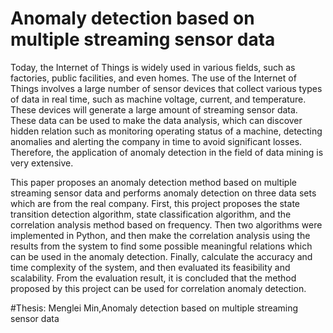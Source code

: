 # Anomaly detection based on multiple streaming sensor data
Today, the Internet of Things is widely used in various fields, such as factories, public facilities, and even homes. The use of the Internet of Things involves a large number of sensor devices that collect various types of data in real time, such as machine voltage, current, and temperature. These devices will generate a large amount of streaming sensor data. These data can be used to make the data analysis, which can discover hidden relation such as monitoring operating status of a machine, detecting anomalies and alerting the company in time to avoid significant losses. Therefore, the application of anomaly detection in the field of data mining is very extensive. 


This paper proposes an anomaly detection method based on multiple streaming sensor data and performs anomaly detection on three data sets which are from the real company. First, this project proposes the state transition detection algorithm, state classification algorithm, and the correlation analysis method based on frequency. Then two algorithms were implemented in Python, and then make the correlation analysis using the results from the system to find some possible meaningful relations which can be used in the anomaly detection. Finally, calculate the accuracy and time complexity of the system, and then evaluated its feasibility and scalability. From the evaluation result, it is concluded that the method proposed by this project can be used for correlation anomaly detection.


#Thesis: Menglei Min,Anomaly detection based on multiple streaming sensor data

